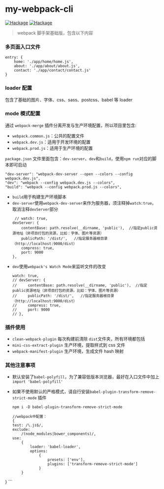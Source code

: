 # my-webpack-cli

[![Hackage](https://img.shields.io/badge/nodejs-8.11.4-blue.svg)](https://nodejs.org/en/) [![Hackage](https://img.shields.io/badge/webpack-4.16.5-blue.svg)](https://webpack.js.org/)

> webpack 脚手架基础版，包含以下内容

### 多页面入口文件
```
entry: {
    home: './app/home/home.js',
    about: './app/about/about.js',
    contact: './app/contact/contact.js'
}
```

### loader 配置
包含了基础的图片、字体、css、sass、postcss、babel 等 loader

### mode 模式配置

通过 `webpack-merge` 插件分离开发与生产环境配置，所以项目里包含:

- `webpack.common.js`：公共的配置文件
- `webpack.dev.js`：适用于开发环境的配置
- `webpack.prod.js`：适用于生产环境的配置

`package.json` 文件里面包含：`dev-server`、`dev`和`build`，使用`npm run`对应的脚本即可启动

```
"dev-server": "webpack-dev-server --open --colors --config webpack.dev.js",
"dev": "webpack --config webpack.dev.js --colors",
"build": "webpack --config webpack.prod.js --colors",
```

- `build`用于构建生产环境脚本
- `dev-server`使用`webpack-dev-server`来作为服务器，须注释掉`watch:true`，取消注释`devServer`部分
    ```
     // watch: true,
    devServer: {
        contentBase: path.resolve(__dirname, 'public'),  //指定public资源地址（非项目打包的资源，比如：字体、图片等资源）
        publicPath: '/dist/',   //指定服务器根目录（http://localhost:9000/dist）
        compress: true,
        port: 9000
    },
    
    ```
- `dev`使用`webpack's Watch Mode`来监听文件的改变
    ```
    watch: true,
    // devServer: {
    //     contentBase: path.resolve(__dirname, 'public'),  //指定public资源地址（非项目打包的资源，比如：字体、图片等资源）
    //     publicPath: '/dist/',   //指定服务器根目录（http://localhost:9000/dist）
    //     compress: true,
    //     port: 9000
    // },
    
    ```

### 插件使用    

- `clean-webpack-plugin` 每次构建前清除 `dist`文件夹，所有环境都包括
- `mini-css-extract-plugin` 生产环境，提取样式到 css 文件
- `webpack-manifest-plugin` 生产环境，生成文件 hash 映射
    
### 其他注意事项

- 默认安装了`babel-polyfill`，为了兼容低版本浏览器，最好在入口文件中加上`import 'babel-polyfill'`

- 如果不使用默认的严格模式，请自行安装`babel-plugin-transform-remove-strict-mode` 插件
    ```
    npm i -D babel-plugin-transform-remove-strict-mode
    
    //webpack中配置：
    {
    test: /\.js$/,
    exclude:
        /(node_modules|bower_components)/,
    use:
        {
            loader: 'babel-loader',
            options:
                {
                    presets: ['env'],
                    plugins: ['transform-remove-strict-mode']
                }
        }
}
    ```